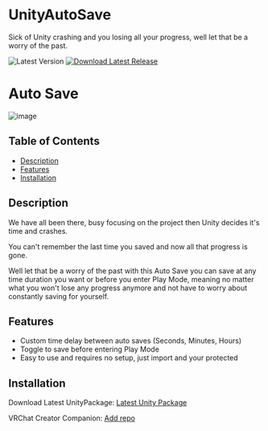 # UnityAutoSave
Sick of Unity crashing and you losing all your progress, well let that be a worry of the past.

![Latest Version](https://img.shields.io/github/v/tag/FallensWorkshop/UnityAutoSave?label=Latest%20Version)    [![Download Latest Release](https://img.shields.io/badge/Download-Latest%20Release-blue.svg)](https://github.com/FallensWorkshop/UnityAutoSave/releases/latest)

# Auto Save

![image](https://github.com/FallensWorkshop/UnityAutoSave/assets/142435339/fd1ef0bb-33c1-4b6a-949b-1867efd14d22)  

## Table of Contents
- [Description](#description)
- [Features](#features)
- [Installation](#installation)

## Description

We have all been there, busy focusing on the project then Unity decides it's time and crashes.

You can't remember the last time you saved and now all that progress is gone.

Well let that be a worry of the past with this Auto Save you can save at any time duration you want or before you enter Play Mode, meaning no matter what you won't lose any progress anymore and not have to worry about constantly saving for yourself.

## Features

- Custom time delay between auto saves (Seconds, Minutes, Hours)
- Toggle to save before entering Play Mode
- Easy to use and requires no setup, just import and your protected

## Installation

Download Latest UnityPackage: [Latest Unity Package](https://github.com/FallensWorkshop/UnityAutoSave/releases/latest)

VRChat Creator Companion: [Add repo](https://github.com/FallensWorkshop/UnityAutoSave/releases/latest)

